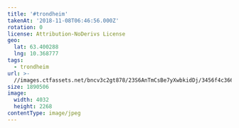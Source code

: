 ```yaml
---
title: '#trondheim'
takenAt: '2018-11-08T06:46:56.000Z'
rotation: 0
license: Attribution-NoDerivs License
geo:
  lat: 63.400288
  lng: 10.368777
tags:
  - trondheim
url: >-
  //images.ctfassets.net/bncv3c2gt878/23S6AnTmCsBe7yXwbkidDj/3456f4c36666297cd36f5b5b7ab1d132/trondheim_30871622267_o
size: 1890506
image:
  width: 4032
  height: 2268
contentType: image/jpeg
---
```


